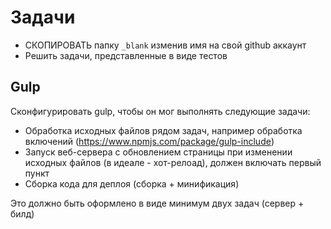 # Задачи

- СКОПИРОВАТЬ папку `_blank` изменив имя на свой github аккаунт
- Решить задачи, представленные в виде тестов

## Gulp

Сконфигурировать gulp, чтобы он мог выполнять следующие задачи:

- Обработка исходных файлов рядом задач, например обработка включений (https://www.npmjs.com/package/gulp-include)
- Запуск веб-сервера с обновлением страницы при изменении исходных файлов (в идеале - хот-релоад), должен включать первый пункт
- Сборка кода для деплоя (сборка + минификация)

Это должно быть оформлено в виде минимум двух задач (сервер + билд)
